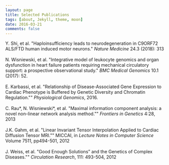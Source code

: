 ```yaml
---
layout: page
title: Selected Publications
tags: [about, Jekyll, theme, moon]
date: 2016-03-21
comments: false
---
```

    
Y. Shi, et al. "Haploinsufficiency leads to neurodegeneration in C9ORF72 ALS/FTD human induced motor neurons." <em>Nature Medicine</em> 24.3 (2018): 313
<br /><br />
N. Wisniewski, et al. "Integrative model of leukocyte genomics and organ dysfunction in heart failure patients requiring mechanical circulatory support: a prospective observational study." <em>BMC Medical Genomics</em> 10.1 (2017): 52.
<br /><br />
E. Karbassi, et al. "Relationship of Disease-Associated Gene Expression to Cardiac Phenotype is Buffered by Genetic Diversity and Chromatin Regulation."" <em>Physiological Genomics</em>, 2016.
<br /><br />
C. Rau*, N. Wisniewski*, et al. "Maximal information component analysis: a novel non-linear network analysis method."" <em>Frontiers in Genetics</em> 4:28, 2013
<br /><br />
J.K. Gahm, et al. "Linear Invariant Tensor Interpolation Applied to Cardiac Diffusion Tensor MRI."" MICCAI, in <em>Lecture Notes in Computer Science</em> Volume 7511, pp494-501, 2012
<br /><br />
J. Weiss, et al. "Good Enough Solutions&rdquo; and the Genetics of Complex Diseases."" <em>Circulation Research</em>, 111: 493-504, 2012
<br /><br />

